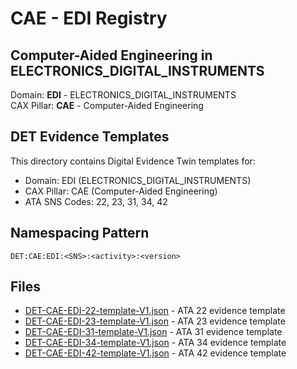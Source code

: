 # CAE - EDI Registry

## Computer-Aided Engineering in ELECTRONICS_DIGITAL_INSTRUMENTS

Domain: **EDI** - ELECTRONICS_DIGITAL_INSTRUMENTS  
CAX Pillar: **CAE** - Computer-Aided Engineering

## DET Evidence Templates

This directory contains Digital Evidence Twin templates for:
- Domain: EDI (ELECTRONICS_DIGITAL_INSTRUMENTS)
- CAX Pillar: CAE (Computer-Aided Engineering)
- ATA SNS Codes: 22, 23, 31, 34, 42

## Namespacing Pattern
```
DET:CAE:EDI:<SNS>:<activity>:<version>
```

## Files
- [DET-CAE-EDI-22-template-V1.json](DET-CAE-EDI-22-template-V1.json) - ATA 22 evidence template
- [DET-CAE-EDI-23-template-V1.json](DET-CAE-EDI-23-template-V1.json) - ATA 23 evidence template
- [DET-CAE-EDI-31-template-V1.json](DET-CAE-EDI-31-template-V1.json) - ATA 31 evidence template
- [DET-CAE-EDI-34-template-V1.json](DET-CAE-EDI-34-template-V1.json) - ATA 34 evidence template
- [DET-CAE-EDI-42-template-V1.json](DET-CAE-EDI-42-template-V1.json) - ATA 42 evidence template
